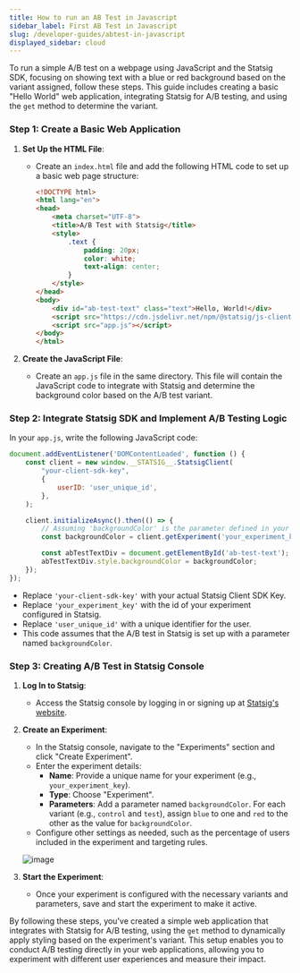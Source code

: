 ```yaml
---
title: How to run an AB Test in Javascript
sidebar_label: First AB Test in Javascript
slug: /developer-guides/abtest-in-javascript
displayed_sidebar: cloud
---
```


To run a simple A/B test on a webpage using JavaScript and the Statsig SDK, focusing on showing text with a blue or red background based on the variant assigned, follow these steps. This guide includes creating a basic "Hello World" web application, integrating Statsig for A/B testing, and using the `get` method to determine the variant.

### Step 1: Create a Basic Web Application

1. **Set Up the HTML File**:
    - Create an `index.html` file and add the following HTML code to set up a basic web page structure:
      ```html
      <!DOCTYPE html>
      <html lang="en">
      <head>
          <meta charset="UTF-8">
          <title>A/B Test with Statsig</title>
          <style>
              .text {
                  padding: 20px;
                  color: white;
                  text-align: center;
              }
          </style>
      </head>
      <body>
          <div id="ab-test-text" class="text">Hello, World!</div>
          <script src="https://cdn.jsdelivr.net/npm/@statsig/js-client@3/build/statsig-js-client+session-replay+web-analytics.min.js"></script>
          <script src="app.js"></script>
      </body>
      </html>
      ```

2. **Create the JavaScript File**:
    - Create an `app.js` file in the same directory. This file will contain the JavaScript code to integrate with Statsig and determine the background color based on the A/B test variant.

### Step 2: Integrate Statsig SDK and Implement A/B Testing Logic

In your `app.js`, write the following JavaScript code:

```javascript
document.addEventListener('DOMContentLoaded', function () {
    const client = new window.__STATSIG__.StatsigClient(
        "your-client-sdk-key",
        {
            userID: 'user_unique_id',
        },
    );

    client.initializeAsync().then(() => {
        // Assuming 'backgroundColor' is the parameter defined in your A/B test configuration on Statsig
        const backgroundColor = client.getExperiment('your_experiment_key').get('backgroundColor', 'white');

        const abTestTextDiv = document.getElementById('ab-test-text');
        abTestTextDiv.style.backgroundColor = backgroundColor;
    });
});
```
- Replace `'your-client-sdk-key'` with your actual Statsig Client SDK Key.
- Replace `'your_experiment_key'` with the id of your experiment configured in Statsig.
- Replace `'user_unique_id'` with a unique identifier for the user.
- This code assumes that the A/B test in Statsig is set up with a parameter named `backgroundColor`.

### Step 3: Creating A/B Test in Statsig Console

1. **Log In to Statsig**:
    - Access the Statsig console by logging in or signing up at [Statsig's website](https://console.statsig.com/).

2. **Create an Experiment**:
    - In the Statsig console, navigate to the "Experiments" section and click "Create Experiment".
    - Enter the experiment details:
        - **Name**: Provide a unique name for your experiment (e.g., `your_experiment_key`).
        - **Type**: Choose "Experiment".
        - **Parameters**: Add a parameter named `backgroundColor`. For each variant (e.g., `control` and `test`), assign `blue` to one and `red` to the other as the value for `backgroundColor`.
    - Configure other settings as needed, such as the percentage of users included in the experiment and targeting rules.

    ![image](https://github.com/statsig-io/.github/assets/74588208/e5027dd6-908d-40f0-a6bd-de8cb5a6207b)

3. **Start the Experiment**:
    - Once your experiment is configured with the necessary variants and parameters, save and start the experiment to make it active.

By following these steps, you've created a simple web application that integrates with Statsig for A/B testing, using the `get` method to dynamically apply styling based on the experiment's variant. This setup enables you to conduct A/B testing directly in your web applications, allowing you to experiment with different user experiences and measure their impact.